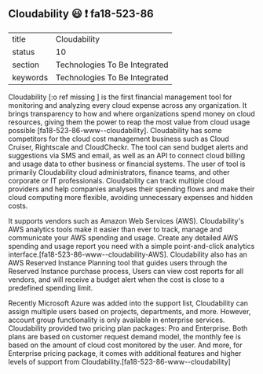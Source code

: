 ## Cloudability :smiley: :exclamation: fa18-523-86



|          |                               |
| -------- | ----------------------------- |
| title    | Cloudability                  | 
| status   | 10                            |
| section  | Technologies To Be Integrated |
| keywords | Technologies To Be Integrated |


Cloudability [:o ref missing ] is the first financial management tool for monitoring and analyzing every cloud expense across any organization. It brings transparency to how and where organizations spend money on cloud resources, giving them the power to reap the most value from cloud usage possible [fa18-523-86-www--cloudability]. Cloudability has some competitors for the cloud cost management business such as Cloud Cruiser, Rightscale and CloudCheckr. The tool can send budget alerts and suggestions via SMS and email, as well as an API to connect cloud billing and usage data to other business or financial systems. The user of tool is primarily Cloudability cloud administrators, finance teams, and other corporate or IT professionals. Cloudability can track multiple cloud providers and help companies analyses their spending flows and make their cloud computing more flexible, avoiding unnecessary expenses and hidden costs.

It supports vendors such as Amazon Web Services (AWS). Cloudability's AWS analytics tools make it easier than ever to track, manage and communicate your AWS spending and usage. Create any detailed AWS spending and usage report you need with a simple point-and-click analytics interface.[fa18-523-86-www--cloudability-AWS]. Cloudability also has an AWS Reserved Instance Planning tool that guides users through the Reserved Instance purchase process, Users can view cost reports for all vendors, and will receive a budget alert when the cost is close to a predefined spending limit.

Recently Microsoft Azure was added into the support list, Cloudability can assign multiple users based on projects, departments, and more. However, account group functionality is only available in enterprise services. Cloudability provided two pricing plan packages: Pro and Enterprise. Both plans are based on customer request demand model, the monthly fee is based on the amount of cloud cost monitored by the user. And more, for Enterprise pricing package, it comes with additional features and higher levels of support from Cloudability.[fa18-523-86-www--cloudability]

